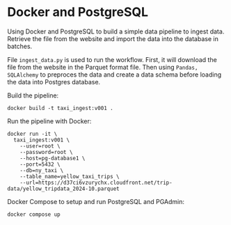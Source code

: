 # Docker and PostgreSQL

Using Docker and PostgreSQL to build a simple data pipeline to ingest data. Retrieve the file from the website and import the data into the database in batches.

File `ingest_data.py` is used to run the workflow. First, it will download the file from the website in the Parquet format file. Then using `Pandas, SQLAlchemy` to preproces the data and create a data schema before loading the data into Postgres database.

Build the pipeline:

```
docker build -t taxi_ingest:v001 .
```

Run the pipeline with Docker:

```
docker run -it \
  taxi_ingest:v001 \
    --user=root \
    --password=root \
    --host=pg-database1 \
    --port=5432 \
    --db=ny_taxi \
    --table_name=yellow_taxi_trips \
    --url=https://d37ci6vzurychx.cloudfront.net/trip-data/yellow_tripdata_2024-10.parquet
```

Docker Compose to setup and run PostgreSQL and PGAdmin:

```
docker compose up
```
